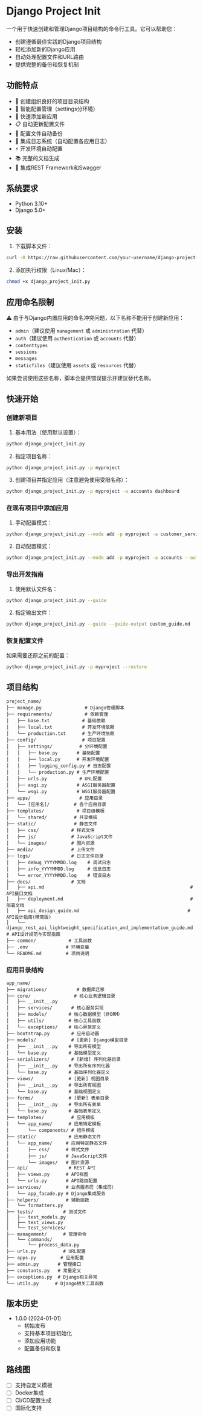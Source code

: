 # Django Project Init

一个用于快速创建和管理Django项目结构的命令行工具。它可以帮助您：
- 创建遵循最佳实践的Django项目结构
- 轻松添加新的Django应用
- 自动处理配置文件和URL路由
- 提供完整的备份和恢复机制

## 功能特点

- 📁 创建组织良好的项目目录结构
- 🔧 智能配置管理（settings分环境）
- 🚀 快速添加新应用
- 📋 自动更新配置文件
- 💾 配置文件自动备份
- 📝 集成日志系统（自动配置各应用日志）
- ⚡ 开发环境自动配置
- 📚 完整的文档生成
- 🔄 集成REST Framework和Swagger

## 系统要求

- Python 3.10+
- Django 5.0+

## 安装

1. 下载脚本文件：
```bash
curl -O https://raw.githubusercontent.com/your-username/django-project-init/main/django_project_init.py
```

2. 添加执行权限（Linux/Mac）：
```bash
chmod +x django_project_init.py
```

## 应用命名限制

⚠️ 由于与Django内置应用的命名冲突问题，以下名称不能用于创建新应用：

- `admin`（建议使用 `management` 或 `administration` 代替）
- `auth`（建议使用 `authentication` 或 `accounts` 代替）
- `contenttypes`
- `sessions`
- `messages`
- `staticfiles`（建议使用 `assets` 或 `resources` 代替）

如果尝试使用这些名称，脚本会提供错误提示并建议替代名称。

## 快速开始

### 创建新项目

1. 基本用法（使用默认设置）：
```bash
python django_project_init.py
```

2. 指定项目名称：
```bash
python django_project_init.py -p myproject
```

3. 创建项目并指定应用（注意避免使用受限名称）：
```bash
python django_project_init.py -p myproject -a accounts dashboard
```

### 在现有项目中添加应用

1. 手动配置模式：
```bash
python django_project_init.py --mode add -p myproject -a customer_service
```

2. 自动配置模式：
```bash
python django_project_init.py --mode add -p myproject -a accounts --auto-update
```

### 导出开发指南

1. 使用默认文件名：
```bash
python django_project_init.py --guide
```

2. 指定输出文件：
```bash
python django_project_init.py --guide --guide-output custom_guide.md
```

### 恢复配置文件

如果需要还原之前的配置：
```bash
python django_project_init.py -p myproject --restore
```

## 项目结构

```
project_name/
├── manage.py                # Django管理脚本
├── requirements/            # 依赖管理
│   ├── base.txt            # 基础依赖
│   ├── local.txt           # 开发环境依赖
│   └── production.txt      # 生产环境依赖
├── config/                 # 项目配置
│   ├── settings/          # 分环境配置
│   │   ├── base.py       # 基础配置
│   │   ├── local.py      # 开发环境配置
│   │   ├── logging_config.py # 日志配置
│   │   └── production.py # 生产环境配置
│   ├── urls.py            # URL配置
│   ├── asgi.py           # ASGI服务器配置
│   └── wsgi.py           # WSGI服务器配置
├── apps/                  # 应用目录
│   └── [应用名]/         # 各个应用目录
├── templates/            # 项目级模板
│   └── shared/          # 共享模板
├── static/              # 静态文件
│   ├── css/            # 样式文件
│   ├── js/             # JavaScript文件
│   └── images/         # 图片资源
├── media/              # 上传文件
├── logs/               # 日志文件目录
│   ├── debug_YYYYMMDD.log    # 调试日志
│   ├── info_YYYYMMDD.log     # 信息日志
│   └── error_YYYYMMDD.log    # 错误日志
├── docs/               # 文档
│   ├── api.md                                                      # API接口文档
│   ├── deployment.md                                               # 部署文档
│   ├── api_design_guide.md                                        # API设计指南(精简版)
│   └── django_rest_api_lightweight_specification_and_implementation_guide.md # API设计规范与实现指南
├── common/            # 工具函数
├── .env              # 环境变量
└── README.md         # 项目说明
```

### 应用目录结构

```
app_name/
├── migrations/           # 数据库迁移
├── core/                # 核心业务逻辑目录
│   ├── __init__.py
│   ├── services/       # 核心服务实现
│   ├── models/        # 核心数据模型（非ORM）
│   ├── utils/         # 核心工具函数
│   └── exceptions/    # 核心异常定义
├── bootstrap.py        # 应用启动器
├── models/             # [更新] Django模型目录
│   ├── __init__.py    # 导出所有模型
│   └── base.py        # 基础模型定义
├── serializers/        # [新增] 序列化器目录
│   ├── __init__.py    # 导出所有序列化器
│   └── base.py        # 基础序列化器定义
├── views/             # [更新] 视图目录
│   ├── __init__.py    # 导出所有视图
│   └── base.py        # 基础视图定义
├── forms/             # [更新] 表单目录
│   ├── __init__.py    # 导出所有表单
│   └── base.py        # 基础表单定义
├── templates/          # 应用模板
│   └── app_name/      # 应用特定模板
│       └── components/ # 组件模板
├── static/            # 应用静态文件
│   └── app_name/     # 应用特定静态文件
│       ├── css/      # 样式文件
│       ├── js/       # JavaScript文件
│       └── images/   # 图片资源
├── api/               # REST API
│   ├── views.py      # API视图
│   └── urls.py       # API路由配置
├── services/         # 业务服务层（集成层）
│   └── app_facade.py # Django集成服务
├── helpers/          # 辅助函数
│   └── formatters.py
├── tests/           # 测试文件
│   ├── test_models.py
│   ├── test_views.py
│   └── test_services/
├── management/      # 管理命令
│   └── commands/
│       └── process_data.py
├── urls.py          # URL配置
├── apps.py         # 应用配置
├── admin.py       # 管理接口
├── constants.py   # 常量定义
├── exceptions.py  # Django相关异常
└── utils.py      # Django相关工具函数
```

## 版本历史

- 1.0.0 (2024-01-01)
  - 初始发布
  - 支持基本项目初始化
  - 添加应用功能
  - 配置备份和恢复

## 路线图

- [ ] 支持自定义模板
- [ ] Docker集成
- [ ] CI/CD配置生成
- [ ] 国际化支持
